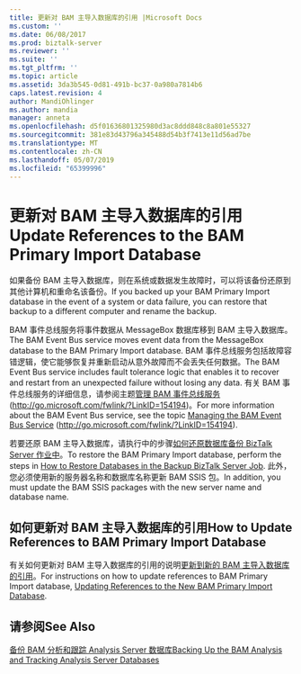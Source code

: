 ```yaml
---
title: 更新对 BAM 主导入数据库的引用 |Microsoft Docs
ms.custom: ''
ms.date: 06/08/2017
ms.prod: biztalk-server
ms.reviewer: ''
ms.suite: ''
ms.tgt_pltfrm: ''
ms.topic: article
ms.assetid: 3da3b545-0d81-491b-bc37-0a980a7814b6
caps.latest.revision: 4
author: MandiOhlinger
ms.author: mandia
manager: anneta
ms.openlocfilehash: d5f01636801325980d3ac8ddd848c8a801e55327
ms.sourcegitcommit: 381e83d43796a345488d54b3f7413e11d56ad7be
ms.translationtype: MT
ms.contentlocale: zh-CN
ms.lasthandoff: 05/07/2019
ms.locfileid: "65399996"
---
```

# <a name="update-references-to-the-bam-primary-import-database"></a><span data-ttu-id="2ed37-102">更新对 BAM 主导入数据库的引用</span><span class="sxs-lookup"><span data-stu-id="2ed37-102">Update References to the BAM Primary Import Database</span></span>
<span data-ttu-id="2ed37-103">如果备份 BAM 主导入数据库，则在系统或数据发生故障时，可以将该备份还原到其他计算机和重命名该备份。</span><span class="sxs-lookup"><span data-stu-id="2ed37-103">If you backed up your BAM Primary Import database in the event of a system or data failure, you can restore that backup to a different computer and rename the backup.</span></span>  
  
 <span data-ttu-id="2ed37-104">BAM 事件总线服务将事件数据从 MessageBox 数据库移到 BAM 主导入数据库。</span><span class="sxs-lookup"><span data-stu-id="2ed37-104">The BAM Event Bus service moves event data from the MessageBox database to the BAM Primary Import database.</span></span> <span data-ttu-id="2ed37-105">BAM 事件总线服务包括故障容错逻辑，使它能够恢复并重新启动从意外故障而不会丢失任何数据。</span><span class="sxs-lookup"><span data-stu-id="2ed37-105">The BAM Event Bus service includes fault tolerance logic that enables it to recover and restart from an unexpected failure without losing any data.</span></span> <span data-ttu-id="2ed37-106">有关 BAM 事件总线服务的详细信息，请参阅主题[管理 BAM 事件总线服务](http://go.microsoft.com/fwlink/?LinkID=154194)(http://go.microsoft.com/fwlink/?LinkID=154194)。</span><span class="sxs-lookup"><span data-stu-id="2ed37-106">For more information about the BAM Event Bus service, see the topic [Managing the BAM Event Bus Service](http://go.microsoft.com/fwlink/?LinkID=154194) (http://go.microsoft.com/fwlink/?LinkID=154194).</span></span>  
  
 <span data-ttu-id="2ed37-107">若要还原 BAM 主导入数据库，请执行中的步骤[如何还原数据库备份 BizTalk Server 作业中](../technical-guides/how-to-restore-databases-in-the-backup-biztalk-server-job.md)。</span><span class="sxs-lookup"><span data-stu-id="2ed37-107">To restore the BAM Primary Import database, perform the steps in [How to Restore Databases in the Backup BizTalk Server Job](../technical-guides/how-to-restore-databases-in-the-backup-biztalk-server-job.md).</span></span> <span data-ttu-id="2ed37-108">此外，您必须使用新的服务器名称和数据库名称更新 BAM SSIS 包。</span><span class="sxs-lookup"><span data-stu-id="2ed37-108">In addition, you must update the BAM SSIS packages with the new server name and database name.</span></span>  
  
## <a name="how-to-update-references-to-bam-primary-import-database"></a><span data-ttu-id="2ed37-109">如何更新对 BAM 主导入数据库的引用</span><span class="sxs-lookup"><span data-stu-id="2ed37-109">How to Update References to BAM Primary Import Database</span></span>  
 <span data-ttu-id="2ed37-110">有关如何更新对 BAM 主导入数据库的引用的说明[更新到新的 BAM 主导入数据库的引用](../technical-guides/how-to-move-the-bam-primary-import-database2.md#BKMK_BAMPIRef)。</span><span class="sxs-lookup"><span data-stu-id="2ed37-110">For instructions on how to update references to BAM Primary Import database, [Updating References to the New BAM Primary Import Database](../technical-guides/how-to-move-the-bam-primary-import-database2.md#BKMK_BAMPIRef).</span></span>  
  
## <a name="see-also"></a><span data-ttu-id="2ed37-111">请参阅</span><span class="sxs-lookup"><span data-stu-id="2ed37-111">See Also</span></span>  
 [<span data-ttu-id="2ed37-112">备份 BAM 分析和跟踪 Analysis Server 数据库</span><span class="sxs-lookup"><span data-stu-id="2ed37-112">Backing Up the BAM Analysis and Tracking Analysis Server Databases</span></span>](../technical-guides/backing-up-the-bam-analysis-and-tracking-analysis-server-databases.md)